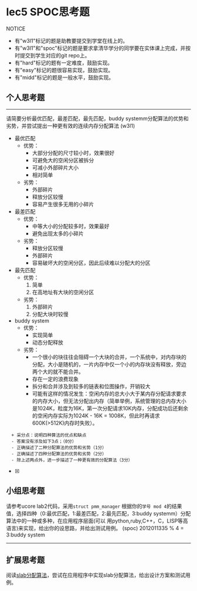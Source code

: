 # lec5 SPOC思考题


NOTICE
- 有"w3l1"标记的题是助教要提交到学堂在线上的。
- 有"w3l1"和"spoc"标记的题是要求拿清华学分的同学要在实体课上完成，并按时提交到学生对应的git repo上。
- 有"hard"标记的题有一定难度，鼓励实现。
- 有"easy"标记的题很容易实现，鼓励实现。
- 有"midd"标记的题是一般水平，鼓励实现。


## 个人思考题
---

请简要分析最优匹配，最差匹配，最先匹配，buddy systemm分配算法的优势和劣势，并尝试提出一种更有效的连续内存分配算法 (w3l1)

* 最优匹配
    - 优势：
        + 大部分分配的尺寸较小时，效果很好 
        + 可避免大的空闲分区被拆分
        + 可减小外部碎片大小
        + 相对简单
    - 劣势：
        + 外部碎片
        + 释放分区较慢
        + 容易产生很多无用的小碎片
* 最差匹配
    - 优势：
        + 中等大小的分配较多时，效果最好
        + 避免出现太多的小碎片
    - 劣势：
        + 释放分区较慢
        + 外部碎片
        + 容易破坏大的空闲分区，因此后续难以分配大的分区
* 最先匹配
    - 优势：
        1. 简单
        2. 在高地址有大块的空闲分区
    - 劣势：
        1. 外部碎片
        2. 分配大块时较慢
* buddy system
    - 优势：
        + 实现简单
        + 动态分配释放
    - 劣势：
        + 一个很小的块往往会阻碍一个大块的合并，一个系统中，对内存块的分配，大小是随机的，一片内存中仅一个小的内存块没有释放，旁边两个大的就不能合并。
        + 存在一定的浪费现象
        + 拆分和合并涉及到较多的链表和位图操作，开销较大
        + 可能有这样的情况发生：空闲内存的总大小大于某内存分配请求要求的内存大小，但无法分配出内存（简单举例，系统管理的总内存大小是1024K，粒度为16K，第一次分配请求10K内存，分配成功后还剩余的空闲内存实际为1024K - 16K = 1008K，但此时再请求600K(>512K)内存时失败）。

```
  + 采分点：说明四种算法的优点和缺点
  - 答案没有涉及如下3点；（0分）
  - 正确描述了二种分配算法的优势和劣势（1分）
  - 正确描述了四种分配算法的优势和劣势（2分）
  - 除上述两点外，进一步描述了一种更有效的分配算法（3分）
 ```
- [x]  

>  

## 小组思考题

请参考ucore lab2代码，采用`struct pmm_manager` 根据你的`学号 mod 4`的结果值，选择四种（0:最优匹配，1:最差匹配，2:最先匹配，3:buddy systemm）分配算法中的一种或多种，在应用程序层面(可以 用python,ruby,C++，C，LISP等高语言)来实现，给出你的设思路，并给出测试用例。 (spoc)
2012011335 % 4 = 3:buddy system


--- 

## 扩展思考题

阅读[slab分配算法](http://en.wikipedia.org/wiki/Slab_allocation)，尝试在应用程序中实现slab分配算法，给出设计方案和测试用例。


